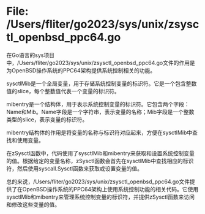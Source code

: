 # File: /Users/fliter/go2023/sys/unix/zsysctl_openbsd_ppc64.go

在Go语言的sys项目中，/Users/fliter/go2023/sys/unix/zsysctl_openbsd_ppc64.go文件的作用是为OpenBSD操作系统的PPC64架构提供系统控制相关的功能。

sysctlMib是一个全局变量，用于存储系统控制变量的标识符。它是一个包含整数值的slice，每个整数值代表一个变量的标识符。

mibentry是一个结构体，用于表示系统控制变量的标识符。它包含两个字段：Name和Mib。Name字段是一个字符串，表示变量的名称；Mib字段是一个整数类型的slice，表示变量的标识符。

mibentry结构体的作用是将变量的名称与标识符对应起来，方便在sysctlMib中查找和使用变量。

在zSysctl函数中，代码使用了sysctlMib和mibentry来获取和设置系统控制变量的值。根据给定的变量名称，zSysctl函数会首先在sysctlMib中查找相应的标识符，然后使用syscall.Sysctl函数来获取或设置变量的值。

总的来说，/Users/fliter/go2023/sys/unix/zsysctl_openbsd_ppc64.go文件提供了在OpenBSD操作系统的PPC64架构上使用系统控制功能的相关代码。它使用sysctlMib和mibentry来管理系统控制变量的标识符，并提供zSysctl函数来访问和修改这些变量的值。

